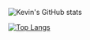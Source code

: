 ![Kevin's GitHub stats](https://github-readme-stats.vercel.app/api?username=kev6070&show_icons=true&theme=radical)

[![Top Langs](https://github-readme-stats.vercel.app/api/top-langs_count=8?username=kev6070&theme=radical&show_icons=truel)](https://github.com/anuraghazra/github-readme-stats)








